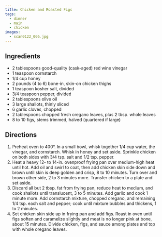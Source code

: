 ```yaml
---
title: Chicken and Roasted Figs
tags:
  - dinner
  - main
  - chicken
images: 
  - scan0122_005.jpg
---
```


## Ingredients

* 2 tablespoons good-quality (cask-aged) red wine vinegar
* 1 teaspoon cornstarch
* 1/4 cup honey
* 2 pounds (4 to 6) bone-in, skin-on chicken thighs
* 1 teaspoon kosher salt, divided
* 3/4 teaspoon pepper, divided
* 2 tablespoons olive oil
* 3 large shallots, thinly sliced
* 6 garlic cloves, chopped
* 2 tablespoons chopped fresh oregano leaves, plus 2 tbsp. whole leaves
* 8 to 10 figs, stems trimmed, halved (quartered if large)

## Directions

1. Preheat oven to 400°. In a small bowl, whisk together 1/4 cup water, the vinegar, and cornstarch. Whisk in honey and set aside. Sprinkle chicken on both sides with 3/4 tsp. salt and 1/2 tsp. pepper.
1. Heat a heavy 12- to 14-in. ovenproof frying pan over medium-high heat until hot. Add oil and swirl to coat, then add chicken skin side down and brown until skin is deep golden and crisp, 8 to 10 minutes. Turn over and brown other side, 2 to 3 minutes more. Transfer chicken to a plate and set aside.
1. Discard all but 2 tbsp. fat from frying pan, reduce heat to medium, and cook shallots until translucent, 3 to 5 minutes. Add garlic and cook 1 minute more. Add cornstarch mixture, chopped oregano, and remaining 1/4 tsp. each salt and pepper; cook until mixture bubbles and thickens, 1 to 2 minutes.
1. Set chicken skin side up in frying pan and add figs. Roast in oven until figs soften and caramelize slightly and meat is no longer pink at bone, about 15 minutes. Divide chicken, figs, and sauce among plates and top with whole oregano leaves.